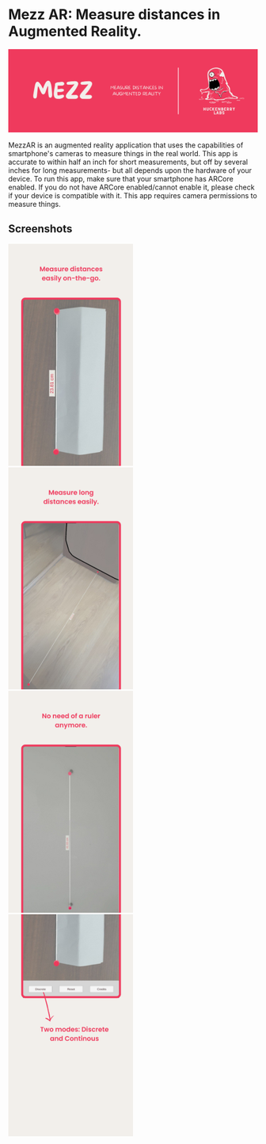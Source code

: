 # Mezz AR: Measure distances in Augmented Reality.

![banner](https://github.com/lightlessdays/MezzAR/blob/main/banner.png)

MezzAR is an augmented reality application that uses the capabilities of smartphone's cameras to measure things in the real world. This app is accurate to within half an inch for short measurements, but off by several inches for long measurements- but all depends upon the hardware of your device. To run this app, make sure that your smartphone has ARCore enabled. If you do not have ARCore enabled/cannot enable it, please check if your device is compatible with it. This app requires camera permissions to measure things.

## Screenshots
<img src="https://github.com/lightlessdays/MezzAR/blob/main/1.png" width=50%>
<img src="https://github.com/lightlessdays/MezzAR/blob/main/2.png" width=50%><br>
<img src="https://github.com/lightlessdays/MezzAR/blob/main/3.png" width=50%>
<img src="https://github.com/lightlessdays/MezzAR/blob/main/4.png" width=50%>
